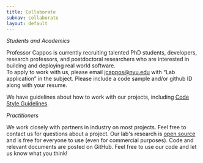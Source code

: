 ```yaml
---
title: Collaborate
subnav: collaborate
layout: default
---
```


*Students and Academics*

Professor Cappos is currently recruiting talented PhD students, developers, 
research professors, and postdoctoral researchers who are interested in 
building and deploying real world software.  
To apply to work with us, please email 
<a href="mailto:jcappos@nyu.edu">jcappos@nyu.edu</a> with “Lab application” in 
the subject.  Please include a code sample and/or github ID along with 
your resume.  

We have guidelines about how to work with our projects, including
<a href="https://github.com/secure-systems-lab/code-style-guidelines">Code
Style Guidelines</a>.

*Practitioners*

We work closely with partners in industry on most projects.  Feel free to 
contact us for questions about a project.
Our lab's research is <a href="LICENSE.txt">open source</a> and is free for 
everyone to use (even for commercial purposes).  Code and relevant documents 
are posted on GitHub. Feel free to use our code and let us know what you think!
